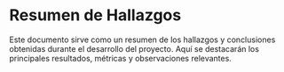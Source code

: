 # Resumen de Hallazgos

Este documento sirve como un resumen de los hallazgos y conclusiones obtenidas durante el desarrollo del proyecto. Aquí se destacarán los principales resultados, métricas y observaciones relevantes.
